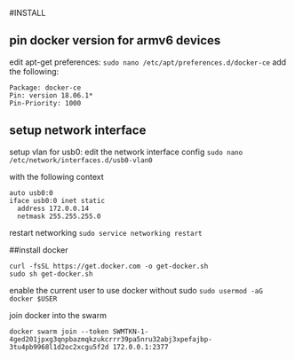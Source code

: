#INSTALL

## pin docker version for armv6 devices
edit apt-get preferences:
```sudo nano /etc/apt/preferences.d/docker-ce```
add the following:
```
Package: docker-ce
Pin: version 18.06.1*
Pin-Priority: 1000
```
## setup network interface
setup vlan for usb0: 
edit the network interface config
```sudo nano /etc/network/interfaces.d/usb0-vlan0```

with the following context
```
auto usb0:0
iface usb0:0 inet static
  address 172.0.0.14
  netmask 255.255.255.0
```
restart networking
```sudo service networking restart```

##install docker
```
curl -fsSL https://get.docker.com -o get-docker.sh
sudo sh get-docker.sh
```
enable the current user to use docker without sudo
```sudo usermod -aG docker $USER```

join docker into the swarm
```
docker swarm join --token SWMTKN-1-4ged201jpxg3qnpbazmqkzukcrrr39pa5nru32abj3xpefajbp-3tu4pb9968l1d2oc2xcgu5f2d 172.0.0.1:2377
```